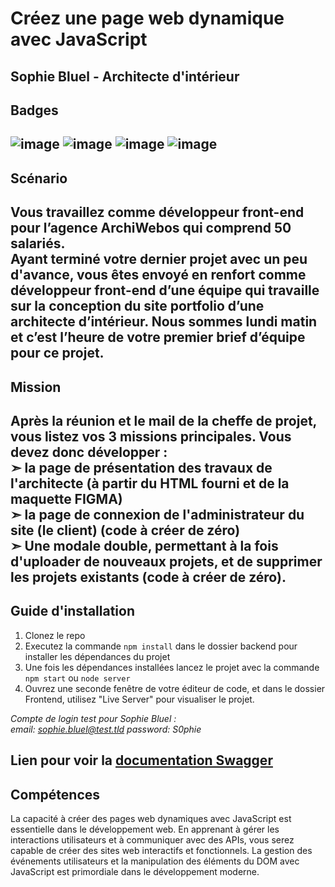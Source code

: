 # Créez une page web dynamique avec JavaScript
Sophie Bluel - Architecte d'intérieur
----
## Badges
![image](https://img.shields.io/badge/HTML5-E34F26?style=for-the-badge&logo=html5&logoColor=white)
![image](https://img.shields.io/badge/CSS3-1572B6?style=for-the-badge&logo=css3&logoColor=white)
![image](https://img.shields.io/badge/JavaScript-323330?style=for-the-badge&logo=javascript&logoColor=F7DF1E)
![image](https://img.shields.io/badge/Node.js-339933?style=for-the-badge&logo=nodedotjs&logoColor=white)
----
## Scénario  

Vous travaillez comme développeur front-end pour l’agence ArchiWebos qui comprend 50 salariés.  
Ayant terminé votre dernier projet avec un peu d'avance, vous êtes envoyé en renfort comme développeur front-end d’une équipe qui travaille sur la conception du site portfolio d’une architecte d’intérieur. Nous sommes lundi matin et c’est l’heure de votre premier brief d’équipe pour ce projet.
----  
## Mission  

Après la réunion et le mail de la cheffe de projet, vous listez vos 3 missions principales. Vous devez donc développer :  
  ➣ la page de présentation des travaux de l'architecte (à partir du HTML fourni et de la maquette FIGMA)  
  ➣ la page de connexion de l'administrateur du site (le client) (code à créer de zéro)  
  ➣ Une  modale double, permettant à la fois d'uploader de nouveaux projets, et de supprimer les projets existants (code à créer de zéro).  
  ---- 
## Guide d'installation  
1. Clonez le repo  
2. Executez la commande `npm install` dans le dossier backend pour installer les dépendances du projet  
3. Une fois les dépendances installées lancez le projet avec la commande `npm start` ou `node server`
4. Ouvrez une seconde fenêtre de votre éditeur de code, et dans le dossier Frontend, utilisez "Live Server" pour visualiser le projet.
   
*Compte de login test pour Sophie Bluel :*  
*email: sophie.bluel@test.tld*
*password: S0phie*

Lien pour voir la [documentation Swagger](http://localhost:5678/api-docs/) 
----
## Compétences  
La capacité à créer des pages web dynamiques avec JavaScript est essentielle dans le développement web. 
En apprenant à gérer les interactions utilisateurs et à communiquer avec des APIs, vous serez capable de créer des sites web interactifs et fonctionnels. 
La gestion des événements utilisateurs et la manipulation des éléments du DOM avec JavaScript est primordiale dans le développement moderne.